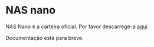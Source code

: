 # NAS nano

NAS Nano é a carteira oficial. Por favor descarrege-a [aqui](https://nano.nebulas.io/index_en.html)

Documentação está para breve.
